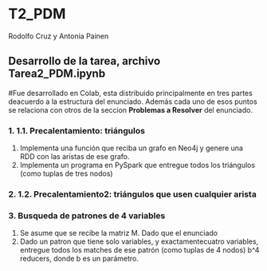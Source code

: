 # T2_PDM

Rodolfo Cruz y Antonia Painen

## Desarrollo de la tarea, archivo **Tarea2_PDM.ipynb**
#Fue desarrollado en Colab, esta distribuido principalmente en tres partes deacuerdo a la estructura del enunciado. Además cada uno de esos puntos se relaciona con otros de la seccion **Problemas a Resolver** del enunciado. 
### 1. **1.1. Precalentamiento: triángulos**
1. Implementa una función que reciba un grafo en Neo4j y genere una RDD con las aristas de ese grafo.
2. Implementa un programa en PySpark que entregue todos los triángulos (como tuplas de tres nodos)

### 2. **1.2. Precalentamiento2: triángulos que usen cualquier arista**

### 3. **Busqueda de patrones de 4 variables**
1. Se asume que se recibe la matriz M.
   Dado que el enunciado 
2. Dado un patron que tiene solo variables, y exactamentecuatro variables, entregue todos los matches de ese patrón (como tuplas de 4 nodos) b^4
reducers, donde b es un parámetro.
